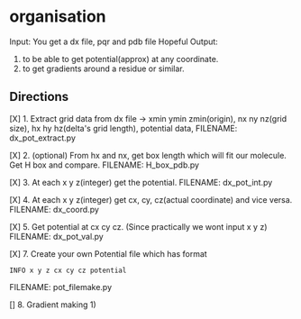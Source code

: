 # organisation
Input: You get a dx file, pqr and pdb file
Hopeful Output: 
1. to be able to get potential(approx) at any coordinate.
2. to get gradients around a residue or similar.

## Directions
[X] 1. Extract grid data from dx file -> xmin ymin zmin(origin), nx ny nz(grid size), hx hy hz(delta's grid length), potential data, 
FILENAME: dx_pot_extract.py

[X] 2. (optional) From hx and nx, get box length which will fit our molecule. Get H box and compare.
FILENAME: H_box_pdb.py

[X] 3. At each x y z(integer) get the potential.
FILENAME: dx_pot_int.py

[X] 4. At each x y z(integer) get cx, cy, cz(actual coordinate) and vice versa.
FILENAME: dx_coord.py

[X] 5. Get potential at cx cy cz. (Since practically we wont input x y z)
FILENAME: dx_pot_val.py

[X] 7. Create your own Potential file which has format 
```
INFO x y z cx cy cz potential
```
FILENAME: pot_filemake.py

[] 8. Gradient making
1) 